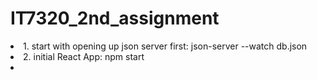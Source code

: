 # IT7320_2nd_assignment
<li>1. start with opening up json server first: json-server --watch db.json</li>
<li>2. initial React App: npm start <li>
